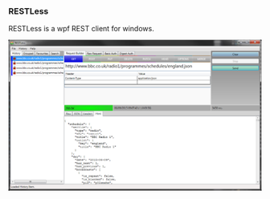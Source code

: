 ### RESTLess

RESTLess is a wpf REST client for windows.

![RESTLess Screenshot](/Screenshots/restless.png)
